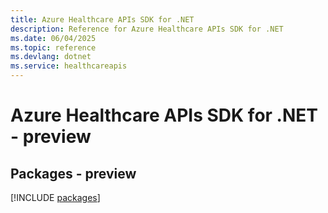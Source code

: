 ```yaml
---
title: Azure Healthcare APIs SDK for .NET
description: Reference for Azure Healthcare APIs SDK for .NET
ms.date: 06/04/2025
ms.topic: reference
ms.devlang: dotnet
ms.service: healthcareapis
---
```

# Azure Healthcare APIs SDK for .NET - preview
## Packages - preview
[!INCLUDE [packages](healthcare-apis-index.md)]